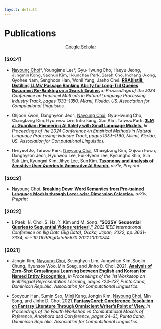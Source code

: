 ```yaml
---
layout: default
---
```


# Publications
<div style="text-align: center"> <a href="https://scholar.google.com/citations?user=0JoEIaEAAAAJ&hl=en" target="_blank">Google Scholar</a> </div>

### [2024]
- <U>Nayoung Choi</U>\*, Youngjune Lee\*, Gyu-Hwung Cho, Haeyu Jeong, Jungmin Kong, Saehun Kim, Keunchan Park, Sarah Cho, Inchang Jeong, Gyohee Nam, Sunghoon Han, Wonil Yang, Jaeho Choi. **[RRADistill: Distilling LLMs’ Passage Ranking Ability for Long-Tail Queries Document Re-Ranking on a Search Engine.](https://aclanthology.org/2024.emnlp-industry.46.pdf)** *In Proceedings of the 2024 Conference on Empirical Methods in Natural Language Processing: Industry Track, pages 1333–1350, Miami, Florida, US. Association for Computational Linguistics.*

- Ohjoon Kwon, Donghyeon Jeon, <U>Nayoung Choi</U>, Gyu-Hwung Cho, Changbong Kim, Hyunwoo Lee, Inho Kang, Sun Kim, Taiwoo Park. **[SLM as Guardian: Pioneering AI Safety with Small Language Models.](https://aclanthology.org/2024.emnlp-industry.99.pdf)** *In Proceedings of the 2024 Conference on Empirical Methods in Natural Language Processing: Industry Track, pages 1333–1350, Miami, Florida, US. Association for Computational Linguistics.*

- Hwiyeol Jo, Taiwoo Park, <U>Nayoung Choi</U>, Changbong Kim, Ohjoon Kwon, Donghyeon Jeon, Hyunwoo Lee, Eui-Hyeon Lee, Kyoungho Shin, Sun Suk Lim, Kyungmi Kim, Jihye Lee, Sun Kim. **[Taxonomy and Analysis of Sensitive User Queries in Generative AI Search.](https://arxiv.org/pdf/2404.08672.pdf)** *arXiv, Preprint*

### [2023]
- <U>Nayoung Choi.</U> **[Breaking Down Word Semantics from Pre-trained Language Models through Layer-wise Dimension Selection.](https://arxiv.org/pdf/2310.05115.pdf)** *arXiv, Preprint*

### [2022]
- I. Paek, <U>N. Choi,</U> S. Ha, Y. Kim and M. Song, **["SQ2SV: Sequential Queries to Sequential Videos retrieval,"](https://ieeexplore.ieee.org/document/10020744)** *2022 IEEE International Conference on Big Data (Big Data), Osaka, Japan, 2022, pp. 3631-3634, doi: 10.1109/BigData55660.2022.10020744.*

### [2021]
- Jongin Kim, <U>Nayoung Choi,</U> Seunghyun Lim, Jungwhan Kim, Soojin Chung, Hyunsoo Woo, Min Song, and Jinho D. Choi. 2021. **[Analysis of Zero-Shot Crosslingual Learning between English and Korean for Named Entity Recognition.](https://aclanthology.org/2021.mrl-1.19.pdf)** *In Proceedings of the 1st Workshop on Multilingual Representation Learning, pages 224–237, Punta Cana, Dominican Republic. Association for Computational Linguistics.*

- Sooyoun Han, Sumin Seo, Minji Kang, Jongin Kim, <U>Nayoung Choi,</U> Min Song, and Jinho D. Choi. 2021. **[FantasyCoref: Coreference Resolution on Fantasy Literature Through Omniscient Writer’s Point of View.](https://aclanthology.org/2021.crac-1.3.pdf)** *In Proceedings of the Fourth Workshop on Computational Models of Reference, Anaphora and Coreference, pages 24–35, Punta Cana, Dominican Republic. Association for Computational Linguistics.*
